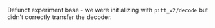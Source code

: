 Defunct experiment base - we were initializing with `pitt_v2/decode` but didn't correctly transfer the decoder.